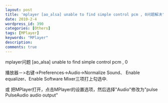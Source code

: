 ```yaml
---
layout: post
title: 'mplayer [ao_alsa] unable to find simple control pcm , 0问题解决'
date: 2010-2-4
wordpress_id: 390
categories: [Others]
tags: [MPlayer]
keywords: "MPlayer"
description: 
comments: true
---
```


mplayer问题 [ao_alsa] unable to find simple control pcm , 0

播放器－>右键->Preferences->Audio->Normalize Sound、 Enable equalizer、Enable Software Mixer三项打上勾选中.

或
把MPlayer打开，点击MPlayer的设置选项，然后选择"Audio"修改为"pulse PulseAudio audio output"
